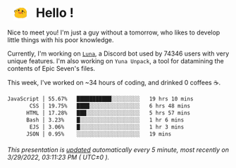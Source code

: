 <h1>   <img src="./spoink.gif" style="vertical-align:middle;" width="30px">   Hello ! </h1>

Nice to meet you! I'm just a guy without a tomorrow, who likes to develop little things with his poor knowledge.

Currently, I'm working on <a href='https://github.com/Asgarrrr/Luna'>`Luna`</a>, a Discord bot used by 74346 users with very unique features. I'm also working on `Yuna Unpack`, a tool for datamining the contents of Epic Seven's files.

This week, I've worked on ~34 hours of coding, and drinked 0 coffees ☕.

```
JavaScript │ 55.67%   ███████████░░░░░░░░░   19 hrs 10 mins
       CSS │ 19.75%   ████░░░░░░░░░░░░░░░░   6 hrs 48 mins
      HTML │ 17.28%   ███░░░░░░░░░░░░░░░░░   5 hrs 57 mins
      Bash │ 3.23%    █░░░░░░░░░░░░░░░░░░░   1 hr 6 mins
       EJS │ 3.06%    █░░░░░░░░░░░░░░░░░░░   1 hr 3 mins
      JSON │ 0.95%    ░░░░░░░░░░░░░░░░░░░░   19 mins
```

###### This presentation is [updated](https://github.com/Asgarrrr) automatically every 5 minute, most recently on 3/29/2022, 03:11:23 PM ( UTC±0 ).
